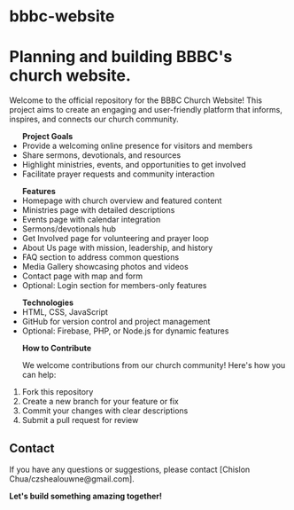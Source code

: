 # bbbc-website
<h1><b>Planning and building BBBC's church website.</b></h1>

   Welcome to the official repository for the BBBC Church Website! 
   This project aims to create an engaging and user-friendly platform that informs, inspires, and connects our church community.

<ul><b>Project Goals</b>
   <li>Provide a welcoming online presence for visitors and members</li>
   <li>Share sermons, devotionals, and resources</li>
   <li>Highlight ministries, events, and opportunities to get involved</li>
   <li>Facilitate prayer requests and community interaction</li>
</ul>

<ul><b>Features</b>
   <li>Homepage with church overview and featured content</li>
   <li>Ministries page with detailed descriptions</li>
   <li>Events page with calendar integration</li>
   <li>Sermons/devotionals hub</li>
   <li>Get Involved page for volunteering and prayer loop</li>
   <li>About Us page with mission, leadership, and history</li>
   <li>FAQ section to address common questions</li>
   <li>Media Gallery showcasing photos and videos</li>
   <li>Contact page with map and form</li>
   <li>Optional: Login section for members-only features</li>
</ul>

<ul><b>Technologies</b>
   <li>HTML, CSS, JavaScript</li>
   <li>GitHub for version control and project management</li>
   <li>Optional: Firebase, PHP, or Node.js for dynamic features</li>
</ul>

<ol><b>How to Contribute</b>
   <p>We welcome contributions from our church community! Here's how you can help:</p>
   <li>Fork this repository</li>
   <li>Create a new branch for your feature or fix</li>
   <li>Commit your changes with clear descriptions</li>
   <li>Submit a pull request for review</li>
</ol>

<h2><b>Contact</b></h2>

<p>If you have any questions or suggestions, please contact [Chislon Chua/czshealouwne@gmail.com].</p>

<b>Let's build something amazing together!</b>

